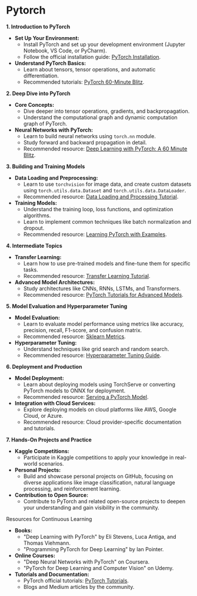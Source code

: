 # Pytorch

**1. Introduction to PyTorch**
- **Set Up Your Environment:**
  - Install PyTorch and set up your development environment (Jupyter Notebook, VS Code, or PyCharm).
  - Follow the official installation guide: [PyTorch Installation](https://pytorch.org/get-started/locally/).
- **Understand PyTorch Basics:**
  - Learn about tensors, tensor operations, and automatic differentiation.
  - Recommended tutorials: [PyTorch 60-Minute Blitz](https://pytorch.org/tutorials/beginner/deep_learning_60min_blitz.html).

**2. Deep Dive into PyTorch**
- **Core Concepts:**
  - Dive deeper into tensor operations, gradients, and backpropagation.
  - Understand the computational graph and dynamic computation graph of PyTorch.
- **Neural Networks with PyTorch:**
  - Learn to build neural networks using `torch.nn` module.
  - Study forward and backward propagation in detail.
  - Recommended resource: [Deep Learning with PyTorch: A 60 Minute Blitz](https://pytorch.org/tutorials/beginner/deep_learning_60min_blitz.html).

**3. Building and Training Models**
- **Data Loading and Preprocessing:**
  - Learn to use `torchvision` for image data, and create custom datasets using `torch.utils.data.Dataset` and `torch.utils.data.DataLoader`.
  - Recommended resource: [Data Loading and Processing Tutorial](https://pytorch.org/tutorials/beginner/data_loading_tutorial.html).
- **Training Models:**
  - Understand the training loop, loss functions, and optimization algorithms.
  - Learn to implement common techniques like batch normalization and dropout.
  - Recommended resource: [Learning PyTorch with Examples](https://pytorch.org/tutorials/beginner/pytorch_with_examples.html).

**4. Intermediate Topics**
- **Transfer Learning:**
  - Learn how to use pre-trained models and fine-tune them for specific tasks.
  - Recommended resource: [Transfer Learning Tutorial](https://pytorch.org/tutorials/beginner/transfer_learning_tutorial.html).
- **Advanced Model Architectures:**
  - Study architectures like CNNs, RNNs, LSTMs, and Transformers.
  - Recommended resource: [PyTorch Tutorials for Advanced Models](https://pytorch.org/tutorials/beginner/nn_tutorial.html).

**5. Model Evaluation and Hyperparameter Tuning**
- **Model Evaluation:**
  - Learn to evaluate model performance using metrics like accuracy, precision, recall, F1-score, and confusion matrix.
  - Recommended resource: [Sklearn Metrics](https://scikit-learn.org/stable/modules/model_evaluation.html).
- **Hyperparameter Tuning:**
  - Understand techniques like grid search and random search.
  - Recommended resource: [Hyperparameter Tuning Guide](https://pytorch.org/tutorials/beginner/hyperparameter_tuning_tutorial.html).

**6. Deployment and Production**
- **Model Deployment:**
  - Learn about deploying models using TorchServe or converting PyTorch models to ONNX for deployment.
  - Recommended resource: [Serving a PyTorch Model](https://pytorch.org/serve/).
- **Integration with Cloud Services:**
  - Explore deploying models on cloud platforms like AWS, Google Cloud, or Azure.
  - Recommended resource: Cloud provider-specific documentation and tutorials.

**7. Hands-On Projects and Practice**
- **Kaggle Competitions:**
  - Participate in Kaggle competitions to apply your knowledge in real-world scenarios.
- **Personal Projects:**
  - Build and showcase personal projects on GitHub, focusing on diverse applications like image classification, natural language processing, and reinforcement learning.
- **Contribution to Open Source:**
  - Contribute to PyTorch and related open-source projects to deepen your understanding and gain visibility in the community.

Resources for Continuous Learning

- **Books:**
  - "Deep Learning with PyTorch" by Eli Stevens, Luca Antiga, and Thomas Viehmann.
  - "Programming PyTorch for Deep Learning" by Ian Pointer.
- **Online Courses:**
  - "Deep Neural Networks with PyTorch" on Coursera.
  - "PyTorch for Deep Learning and Computer Vision" on Udemy.
- **Tutorials and Documentation:**
  - PyTorch official tutorials: [PyTorch Tutorials](https://pytorch.org/tutorials/).
  - Blogs and Medium articles by the community.
